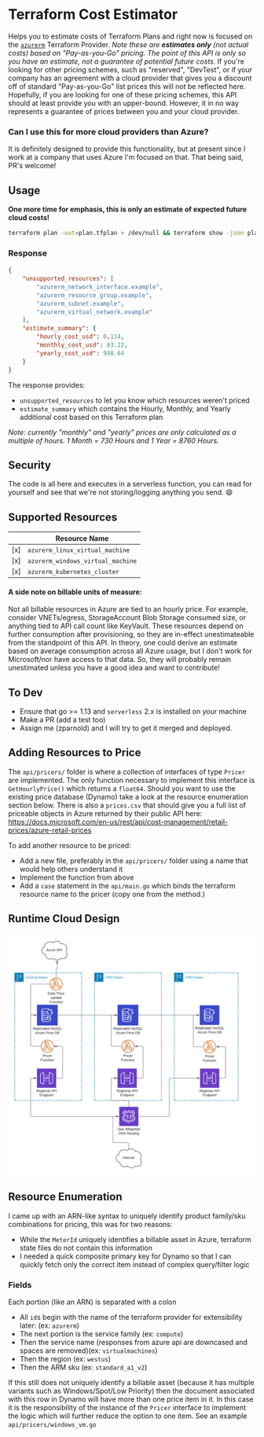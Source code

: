 # Terraform Cost Estimator

Helps you to estimate costs of Terraform Plans and right now is focused on the [`azurerm`](https://registry.terraform.io/providers/hashicorp/azurerm/latest/docs) 
Terraform Provider. _Note these are **estimates only** (not actual costs)
based on "Pay-as-you-Go" pricing. The point of this API is only so you have an estimate, not a guarantee of potential future costs._ 
If you're looking for other pricing schemes, such as "reserved", "DevTest", or if your company has an agreement
with a cloud provider that gives you a discount off of standard "Pay-as-you-Go" list prices this will not be reflected here. Hopefully,
if you are looking for one of these pricing schemes, this API should at least provide you with an upper-bound. However,
it in no way represents a guarantee of prices between you and your cloud provider.

### Can I use this for more cloud providers than Azure?
It is definitely designed to provide this functionality, but at present since I work at a company that uses Azure I'm
focused on that. That being said, PR's welcome!

## Usage
**One more time for emphasis, this is only an estimate of expected future cloud costs!**
```bash
terraform plan -out=plan.tfplan > /dev/null && terraform show -json plan.tfplan  | curl -s -X POST -H "Content-Type: application/json" -d @- https://api-dev.pricing.tf/estimate
```
### Response
```json
{
    "unsupported_resources": [
        "azurerm_network_interface.example",
        "azurerm_resource_group.example",
        "azurerm_subnet.example",
        "azurerm_virtual_network.example"
    ],
    "estimate_summary": {
        "hourly_cost_usd": 0.114,
        "monthly_cost_usd": 83.22,
        "yearly_cost_usd": 998.64
    }
}
```
The response provides:
* `unsupported_resources` to let you know which resources weren't priced
* `estimate_summary` which contains the Hourly, Monthly, and Yearly additional cost based on this Terraform plan

_Note: currently "monthly" and "yearly" prices are only calculated as a multiple of hours. 1 Month = 730 Hours and 1 Year = 8760 Hours._

## Security
The code is all here and executes in a serverless function, you can read for yourself and see that we're not storing/logging anything
you send. :smile:

## Supported Resources
||Resource Name|
|---|---|
|[x]|`azurerm_linux_virtual_machine`|
|[x]|`azurerm_windows_virtual_machine`|
|[x]|`azurerm_kubernetes_cluster`|

#### A side note on billable units of measure:
Not all billable resources in Azure are tied to an hourly price. For example, consider VNETs/egress, StorageAccount Blob Storage consumed size,
or anything tied to API call count like KeyVault. These resources depend on further consumption after provisioning, so they
are in-effect unestimateable from the standpoint of this API. In theory, one could derive an estimate based on average consumption across all Azure usage,
but I don't work for Microsoft/nor have access to that data. So, they will probably remain unestimated unless you have a 
good idea and want to contribute!

## To Dev
* Ensure that go >= 1.13 and `serverless` 2.x is installed on your machine
* Make a PR (add a test too)
* Assign me (zparnold) and I will try to get it merged and deployed.

## Adding Resources to Price
The `api/pricers/` folder is where a collection of interfaces of type `Pricer` are implemented. The only function necessary to
implement this interface is `GetHourlyPrice()` which returns a `float64`. Should you want to use the existing price database (Dynamo)
take a look at the resource enumeration section below. There is also a `prices.csv` that should give you a full list of 
priceable objects in Azure returned by their public API here: https://docs.microsoft.com/en-us/rest/api/cost-management/retail-prices/azure-retail-prices

To add another resource to be priced:

* Add a new file, preferably in the `api/pricers/` folder using a name that would help others understand it
* Implement the function from above
* Add a `case` statement in the `api/main.go` which binds the terraform resource name to the pricer (copy one from the method.)

## Runtime Cloud Design
![Terraform Cost Estimation Architecture Diagram](./assets/Terraform%20Cost%20Estimator%20Design.png)

## Resource Enumeration
I came up with an ARN-like syntax to uniquely identify product family/sku combinations for pricing, this was for two reasons:
* While the `MeterId` uniquely identifies a billable asset in Azure, terraform state files do not contain this information
* I needed a quick composite primary key for Dynamo so that I can quickly fetch only the correct item instead of complex query/filter logic

### Fields
Each portion (like an ARN) is separated with a colon
* All `id`s begin with the name of the terraform provider for extensibility later: (ex: `azurerm`)
* The next portion is the service family (ex: `compute`)
* Then the service name (responses from azure api are downcased and spaces are removed)(ex: `virtualmachines`)
* Then the region (ex: `westus`)
* Then the ARM sku (ex: `standard_a1_v2`)

If this still does not uniquely identify a billable asset (because it has multiple variants such as Windows/Spot/Low Priority)
then the document associated with this row in Dynamo will have more than one price item in it. In this case it is the
responsibility of the instance of the `Pricer` interface to implement the logic which will further reduce the option to 
one item. See an example `api/pricers/windows_vm.go`